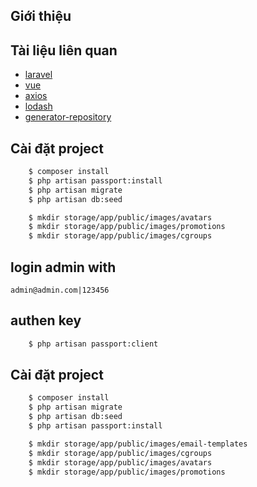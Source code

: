 ## Giới thiệu
## Tài liệu liên quan
- [laravel](https://laravel.com/docs/5.4)
- [vue](https://vuejs.org/)
- [axios](https://github.com/mzabriskie/axios)
- [lodash](https://lodash.com/)
- [generator-repository](https://packagist.org/packages/kingdarkness/k-repository)
## Cài đặt project
```bash
    $ composer install
    $ php artisan passport:install
    $ php artisan migrate
    $ php artisan db:seed

    $ mkdir storage/app/public/images/avatars
    $ mkdir storage/app/public/images/promotions
    $ mkdir storage/app/public/images/cgroups
```
## login admin with
`admin@admin.com|123456`

## authen key
```bash
    $ php artisan passport:client
```

## Cài đặt project
```bash
    $ composer install
    $ php artisan migrate
    $ php artisan db:seed
    $ php artisan passport:install

    $ mkdir storage/app/public/images/email-templates
    $ mkdir storage/app/public/images/cgroups
    $ mkdir storage/app/public/images/avatars
    $ mkdir storage/app/public/images/promotions
```
